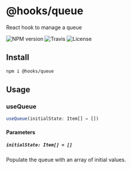 # @hooks/queue

React hook to manage a queue

![NPM version](https://img.shields.io/npm/v/@hooks/queue?style=flat-square)
![Travis](https://img.shields.io/travis/com/simmo/hooks?style=flat-square)
![License](https://img.shields.io/npm/l/@hooks/queue?style=flat-square)

## Install

```bash
npm i @hooks/queue
```

## Usage

### useQueue

```ts
useQueue(initialState: Item[] = [])
```

#### Parameters

##### `initialState: Item[] = []`

Populate the queue with an array of initial values.
